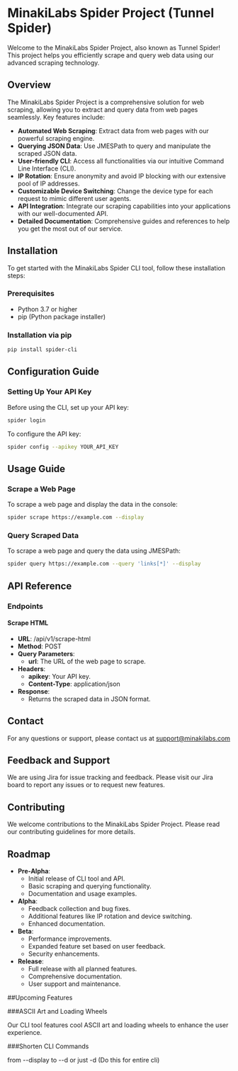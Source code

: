 
# MinakiLabs Spider Project (Tunnel Spider)

Welcome to the MinakiLabs Spider Project, also known as Tunnel Spider! This project helps you efficiently scrape and query web data using our advanced scraping technology.

## Overview

The MinakiLabs Spider Project is a comprehensive solution for web scraping, allowing you to extract and query data from web pages seamlessly. Key features include:

- **Automated Web Scraping**: Extract data from web pages with our powerful scraping engine.
- **Querying JSON Data**: Use JMESPath to query and manipulate the scraped JSON data.
- **User-friendly CLI**: Access all functionalities via our intuitive Command Line Interface (CLI).
- **IP Rotation**: Ensure anonymity and avoid IP blocking with our extensive pool of IP addresses.
- **Customizable Device Switching**: Change the device type for each request to mimic different user agents.
- **API Integration**: Integrate our scraping capabilities into your applications with our well-documented API.
- **Detailed Documentation**: Comprehensive guides and references to help you get the most out of our service.

## Installation

To get started with the MinakiLabs Spider CLI tool, follow these installation steps:

### Prerequisites

- Python 3.7 or higher
- pip (Python package installer)

### Installation via pip

```bash
pip install spider-cli
```

## Configuration Guide

### Setting Up Your API Key

Before using the CLI, set up your API key:

```bash
spider login
```

To configure the API key:

```bash
spider config --apikey YOUR_API_KEY
```

## Usage Guide

### Scrape a Web Page

To scrape a web page and display the data in the console:

```bash
spider scrape https://example.com --display
```

### Query Scraped Data

To scrape a web page and query the data using JMESPath:

```bash
spider query https://example.com --query 'links[*]' --display
```

## API Reference

### Endpoints

#### Scrape HTML

- **URL**: /api/v1/scrape-html
- **Method**: POST
- **Query Parameters**:
  - **url**: The URL of the web page to scrape.
- **Headers**:
  - **apikey**: Your API key.
  - **Content-Type**: application/json
- **Response**:
  - Returns the scraped data in JSON format.

## Contact

For any questions or support, please contact us at support@minakilabs.com

## Feedback and Support

We are using Jira for issue tracking and feedback. Please visit our Jira board to report any issues or to request new features.

## Contributing

We welcome contributions to the MinakiLabs Spider Project. Please read our contributing guidelines for more details.

## Roadmap

- **Pre-Alpha**:
  - Initial release of CLI tool and API.
  - Basic scraping and querying functionality.
  - Documentation and usage examples.
- **Alpha**:
  - Feedback collection and bug fixes.
  - Additional features like IP rotation and device switching.
  - Enhanced documentation.
- **Beta**:
  - Performance improvements.
  - Expanded feature set based on user feedback.
  - Security enhancements.
- **Release**:
  - Full release with all planned features.
  - Comprehensive documentation.
  - User support and maintenance.

##Upcoming Features

###ASCII Art and Loading Wheels

Our CLI tool features cool ASCII art and loading wheels to enhance the user experience.


###Shorten CLI Commands 

from --display to --d or just -d (Do this for entire cli)



